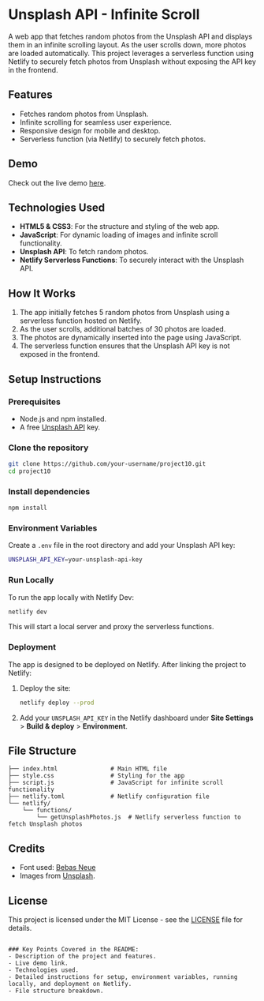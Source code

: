 # Unsplash API - Infinite Scroll

A web app that fetches random photos from the Unsplash API and displays them in an infinite scrolling layout. As the user scrolls down, more photos are loaded automatically. This project leverages a serverless function using Netlify to securely fetch photos from Unsplash without exposing the API key in the frontend.

## Features
- Fetches random photos from Unsplash.
- Infinite scrolling for seamless user experience.
- Responsive design for mobile and desktop.
- Serverless function (via Netlify) to securely fetch photos.

## Demo
Check out the live demo [here](https://ya-js30-project-10.netlify.app/).

## Technologies Used
- **HTML5 & CSS3**: For the structure and styling of the web app.
- **JavaScript**: For dynamic loading of images and infinite scroll functionality.
- **Unsplash API**: To fetch random photos.
- **Netlify Serverless Functions**: To securely interact with the Unsplash API.

## How It Works
1. The app initially fetches 5 random photos from Unsplash using a serverless function hosted on Netlify.
2. As the user scrolls, additional batches of 30 photos are loaded.
3. The photos are dynamically inserted into the page using JavaScript.
4. The serverless function ensures that the Unsplash API key is not exposed in the frontend.

## Setup Instructions

### Prerequisites
- Node.js and npm installed.
- A free [Unsplash API](https://unsplash.com/developers) key.

### Clone the repository
```bash
git clone https://github.com/your-username/project10.git
cd project10
```

### Install dependencies
```bash
npm install
```

### Environment Variables
Create a `.env` file in the root directory and add your Unsplash API key:
```bash
UNSPLASH_API_KEY=your-unsplash-api-key
```

### Run Locally
To run the app locally with Netlify Dev:
```bash
netlify dev
```
This will start a local server and proxy the serverless functions.

### Deployment
The app is designed to be deployed on Netlify. After linking the project to Netlify:
1. Deploy the site:
   ```bash
   netlify deploy --prod
   ```
2. Add your `UNSPLASH_API_KEY` in the Netlify dashboard under **Site Settings** > **Build & deploy** > **Environment**.

## File Structure
```
├── index.html               # Main HTML file
├── style.css                # Styling for the app
├── script.js                # JavaScript for infinite scroll functionality
├── netlify.toml             # Netlify configuration file
└── netlify/
    └── functions/
        └── getUnsplashPhotos.js  # Netlify serverless function to fetch Unsplash photos
```

## Credits
- Font used: [Bebas Neue](https://fonts.google.com/specimen/Bebas+Neue)
- Images from [Unsplash](https://unsplash.com).

## License
This project is licensed under the MIT License - see the [LICENSE](LICENSE) file for details.
```

### Key Points Covered in the README:
- Description of the project and features.
- Live demo link.
- Technologies used.
- Detailed instructions for setup, environment variables, running locally, and deployment on Netlify.
- File structure breakdown.
